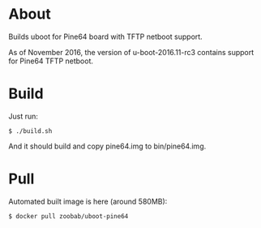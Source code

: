 About
=====

Builds uboot for Pine64 board with TFTP netboot support.

As of November 2016, the version of u-boot-2016.11-rc3 contains support for
Pine64 TFTP netboot.

Build
=====

Just run:

```
$ ./build.sh
```

And it should build and copy pine64.img to bin/pine64.img.

Pull
====

Automated built image is here (around 580MB):

```
$ docker pull zoobab/uboot-pine64
```


